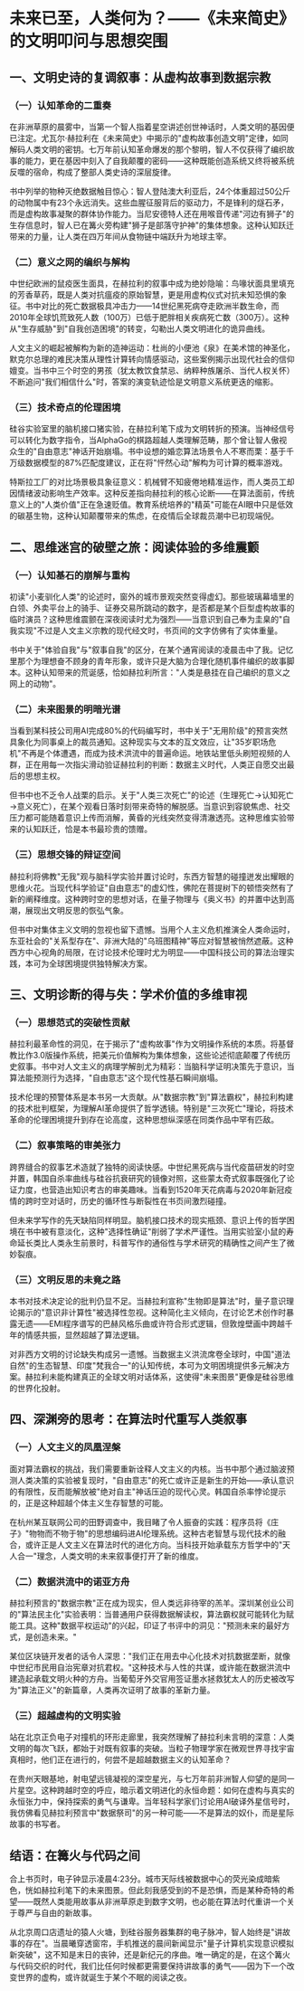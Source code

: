 # 未来已至，人类何为？——《未来简史》的文明叩问与思想突围

## 一、文明史诗的复调叙事：从虚构故事到数据宗教

### （一）认知革命的二重奏
在非洲草原的晨雾中，当第一个智人指着星空讲述创世神话时，人类文明的基因便已注定。尤瓦尔·赫拉利在《未来简史》中揭示的"虚构故事创造文明"定律，如同解码人类文明的密钥。七万年前认知革命爆发的那个黎明，智人不仅获得了编织故事的能力，更在基因中刻入了自我颠覆的密码——这种既能创造系统又终将被系统反噬的宿命，构成了整部人类史诗的深层旋律。

书中列举的物种灭绝数据触目惊心：智人登陆澳大利亚后，24个体重超过50公斤的动物属中有23个永远消失。这些血腥征服背后的驱动力，不是锋利的燧石矛，而是虚构故事凝聚的群体协作能力。当尼安德特人还在用喉音传递"河边有狮子"的生存信息时，智人已在篝火旁构建"狮子是部落守护神"的集体想象。这种认知跃迁带来的力量，让人类在四万年间从食物链中端跃升为地球主宰。

### （二）意义之网的编织与解构
中世纪欧洲的鼠疫医生面具，在赫拉利的叙事中成为绝妙隐喻：鸟喙状面具里填充的芳香草药，既是人类对抗瘟疫的原始智慧，更是用虚构仪式对抗未知恐惧的象征。书中对比的死亡数据极具冲击力——14世纪黑死病夺走欧洲半数生命，而2010年全球饥荒致死人数（100万）已低于肥胖相关疾病死亡数（300万）。这种从"生存威胁"到"自我创造困境"的转变，勾勒出人类文明进化的诡异曲线。

人文主义的崛起被解构为新的造神运动：杜尚的小便池《泉》在美术馆的神圣化，默克尔总理的难民决策从理性计算转向情感驱动，这些案例揭示出现代社会的信仰嬗变。当书中三个时空的男孩（犹太教饮食禁忌、纳粹种族屠杀、当代人权关怀）不断追问"我们相信什么"时，答案的演变轨迹恰是文明意义系统更迭的缩影。

### （三）技术奇点的伦理困境
硅谷实验室里的脑机接口猪实验，在赫拉利笔下成为文明转折的预演。当神经信号可以转化为数字指令，当AlphaGo的棋路超越人类理解范畴，那个曾让智人傲视众生的"自由意志"神话开始崩塌。书中设想的婚恋算法场景令人不寒而栗：基于千万级数据模型的87%匹配度建议，正在将"怦然心动"解构为可计算的概率游戏。

特斯拉工厂的对比场景极具象征意义：机械臂不知疲倦地精准运作，而人类员工却因情绪波动影响生产效率。这种反差指向赫拉利的核心论断——在算法面前，传统意义上的"人类价值"正在急速贬值。教育系统培养的"精英"可能在AI眼中只是低效的碳基生物，这种认知颠覆带来的焦虑，在疫情后全球裁员潮中已初现端倪。

## 二、思维迷宫的破壁之旅：阅读体验的多维震颤

### （一）认知基石的崩解与重构
初读"小麦驯化人类"的论述时，窗外的城市景观突然变得虚幻。那些玻璃幕墙里的白领、外卖平台上的骑手、证券交易所跳动的数字，是否都是某个巨型虚构故事的临时演员？这种思维震颤在深夜阅读时尤为强烈——当意识到自己奉为圭臬的"自我实现"不过是人文主义宗教的现代经文时，书页间的文字仿佛有了实体重量。

书中关于"体验自我"与"叙事自我"的区分，在某个通宵阅读的凌晨击中了我。记忆里那个为理想奋不顾身的青年形象，或许只是大脑为合理化随机事件编织的故事脚本。这种认知带来的荒诞感，恰如赫拉利所言："人类是悬挂在自己编织的意义之网上的动物"。

### （二）未来图景的明暗光谱
当看到某科技公司用AI完成80%的代码编写时，书中关于"无用阶级"的预言突然具象化为同事桌上的裁员通知。这种现实与文本的互文效应，让"35岁职场危机"不再是个体遭遇，而成为技术洪流中的普遍命运。地铁站里低头刷短视频的人群，正在用每一次指尖滑动验证赫拉利的判断：数据主义时代，人类正自愿交出最后的思想主权。

但书中也不乏令人战栗的启示。关于"人类三次死亡"的论述（生理死亡→认知死亡→意义死亡），在某个观看日落时刻带来奇特的解脱感。当意识到容貌焦虑、社交压力都可能随着意识上传而消解，黄昏的光线突然变得清澈透亮。这种思维实验带来的认知跃迁，恰是本书最珍贵的馈赠。

### （三）思想交锋的辩证空间
赫拉利将佛教"无我"观与脑科学实验并置讨论时，东西方智慧的碰撞迸发出耀眼的思维火花。当现代科学验证"自由意志"的虚幻性，佛陀在菩提树下的顿悟突然有了新的阐释维度。这种跨时空的思想对话，在量子物理与《奥义书》的并置中达到高潮，展现出文明反思的恢弘气象。

但书中对集体主义文明的忽视也留下遗憾。当用个人主义危机推演全人类命运时，东亚社会的"关系型存在"、非洲大陆的"乌班图精神"等应对智慧被悄然遮蔽。这种西方中心视角的局限，在讨论技术伦理时尤为明显——中国科技公司的算法治理实践，本可为全球困境提供独特解决方案。

## 三、文明诊断的得与失：学术价值的多维审视

### （一）思想范式的突破性贡献
赫拉利最革命性的洞见，在于揭示了"虚构故事"作为文明操作系统的本质。将基督教比作3.0版操作系统，把美元价值解构为集体想象，这些论述彻底颠覆了传统历史叙事。书中对人文主义的病理学解剖尤为精彩：当脑科学证明决策先于意识，当算法能预测行为选择，"自由意志"这个现代性基石瞬间崩塌。

技术伦理的预警体系是本书另一大贡献。从"数据宗教"到"算法霸权"，赫拉利构建的技术批判框架，为理解AI革命提供了哲学透镜。特别是"三次死亡"理论，将技术革命的伦理困境提升到存在论高度，这种思想纵深感在同类作品中罕有匹敌。

### （二）叙事策略的审美张力
跨界缝合的叙事艺术造就了独特的阅读快感。中世纪黑死病与当代疫苗研发的时空并置，韩国自杀率曲线与硅谷抗衰研究的镜像对照，这些蒙太奇式叙事既强化了论证力度，也营造出知识考古的审美趣味。当看到1520年天花病毒与2020年新冠疫情的跨时空对话时，历史的循环性与断裂性在书页间激烈碰撞。

但未来学写作的先天缺陷同样明显。脑机接口技术的现实瓶颈、意识上传的哲学困境在书中被有意淡化，这种"选择性确证"削弱了学术严谨性。当用实验室小鼠的寿命延长类比人类永生前景时，科普写作的通俗性与学术研究的精确性之间产生了微妙裂痕。

### （三）文明反思的未竟之路
本书对技术决定论的批判仍显不足。当赫拉利宣称"生物即是算法"时，量子意识理论揭示的"意识非计算性"被选择性忽视。这种简化主义倾向，在讨论艺术创作时暴露无遗——EMI程序谱写的巴赫风格乐曲或许符合形式逻辑，但敦煌壁画中跨越千年的情感共振，显然超越了算法逻辑。

对非西方文明的讨论缺失构成另一遗憾。当数据主义洪流席卷全球时，中国"道法自然"的生态智慧、印度"梵我合一"的认知传统，本可为文明困境提供多元解决方案。赫拉利未能构建真正的全球文明对话体系，这使得"未来图景"更像是硅谷思维的世界化投射。

## 四、深渊旁的思考：在算法时代重写人类叙事

### （一）人文主义的凤凰涅槃
面对算法霸权的挑战，我们需要重新诠释人文主义的内核。当书中那个通过脑波预测人类决策的实验被复现时，"自由意志"的死亡或许正是新生的开始——承认意识的有限性，反而能解放被"绝对自主"神话压迫的现代心灵。韩国自杀率悖论提示的，正是这种超越个体主义生存智慧的可能。

在杭州某互联网公司的田野调查中，我目睹了令人振奋的实践：程序员将《庄子》"物物而不物于物"的思想编码进AI伦理系统。这种古老智慧与现代技术的融合，或许正是人文主义在算法时代的进化方向。当科技开始承载东方哲学中的"天人合一"理念，人类文明的未来叙事便打开了新的维度。

### （二）数据洪流中的诺亚方舟
赫拉利预言的"数据宗教"正在成为现实，但人类远非待宰的羔羊。深圳某创业公司的"算法民主化"实验表明：当普通用户获得数据解读权，算法霸权就可能转化为赋能工具。这种"数据平权运动"的兴起，印证了书评中的洞见："预测未来的最好方式，是创造未来。"

某位区块链开发者的话令人深思："我们正在用去中心化技术对抗数据垄断，就像中世纪市民用自治宪章对抗君权。"这种技术与人性的共谋，或许能在数据洪流中建造起承载文明火种的方舟。当葡萄牙外交官用签证墨水拯救犹太人的历史被改写为"算法正义"的新篇章，人类再次证明了故事的革新力量。

### （三）超越虚构的文明实验
站在北京正负电子对撞机的环形走廊里，我突然理解了赫拉利未言明的深意：人类文明的每次飞跃，都始于对既有叙事的突破。当粒子物理学家在微观世界寻找宇宙真相时，他们正在进行的，何尝不是超越数据主义的认知革命？

在贵州天眼基地，射电望远镜凝视的深空星光，与七万年前非洲智人仰望的是同一片星空。这种跨越时空的呼应，暗示着文明进化的永恒命题：如何在虚构与真实的永恒张力中，保持探索的勇气与谦卑。当年轻科学家们讨论用AI破译外星信号时，我仿佛看见赫拉利预言中"数据祭司"的另一种可能——不是算法的奴仆，而是星际故事的书写者。

## 结语：在篝火与代码之间

合上书页时，电子钟显示凌晨4:23分。城市天际线被数据中心的荧光染成暗紫色，恍如赫拉利笔下的未来图景。但此刻我感受到的不是恐惧，而是某种奇特的希望——既然人类能用故事从非洲草原走到数字文明，也必能在算法时代重讲一个关于尊严与自由的新故事。

从北京周口店遗址的猿人火塘，到硅谷服务器集群的电子脉冲，智人始终是"讲故事的存在"。当晨曦穿透窗帘，手机推送的晨间新闻显示"量子计算机实现意识模拟新突破"，这不知是末日的丧钟，还是新纪元的序曲。唯一确定的是，在这个篝火与代码交织的时代，我们比任何时候都更需要保持讲故事的勇气——因为下一个改变世界的虚构，或许就诞生于某个不眠的阅读之夜。